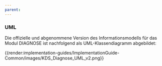 ```yaml
---
parent: 
---
```

### UML

Die offizielle und abgenommene Version des Informationsmodells für das Modul DIAGNOSE ist nachfolgend als UML-Klassendiagramm abgebildet:

{{render:implementation-guides/ImplementationGuide-Common/images/KDS_Diagnose_UML_v2.png}}


